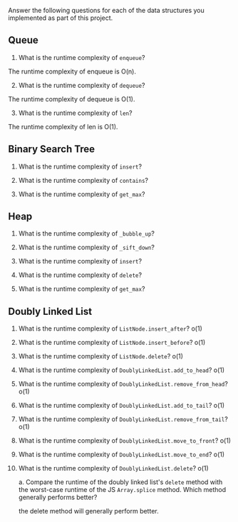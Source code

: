 Answer the following questions for each of the data structures you implemented as part of this project.

## Queue

1. What is the runtime complexity of `enqueue`?

The runtime complexity of enqueue is O(n).

2. What is the runtime complexity of `dequeue`?

The runtime complexity of dequeue is O(1).

3. What is the runtime complexity of `len`?

The runtime complexity of len is O(1).

## Binary Search Tree

1. What is the runtime complexity of `insert`? 

2. What is the runtime complexity of `contains`?

3. What is the runtime complexity of `get_max`? 

## Heap

1. What is the runtime complexity of `_bubble_up`?

2. What is the runtime complexity of `_sift_down`?

3. What is the runtime complexity of `insert`?

4. What is the runtime complexity of `delete`?

5. What is the runtime complexity of `get_max`?

## Doubly Linked List

1. What is the runtime complexity of `ListNode.insert_after`?
o(1)

2. What is the runtime complexity of `ListNode.insert_before`?
o(1)

3. What is the runtime complexity of `ListNode.delete`?
o(1)

4. What is the runtime complexity of `DoublyLinkedList.add_to_head`?
o(1)

5. What is the runtime complexity of `DoublyLinkedList.remove_from_head`?
o(1)

6. What is the runtime complexity of `DoublyLinkedList.add_to_tail`?
o(1)

7. What is the runtime complexity of `DoublyLinkedList.remove_from_tail`?
o(1)

8. What is the runtime complexity of `DoublyLinkedList.move_to_front`?
o(1)

9. What is the runtime complexity of `DoublyLinkedList.move_to_end`?
o(1)

10. What is the runtime complexity of `DoublyLinkedList.delete`?
o(1)

    a. Compare the runtime of the doubly linked list's `delete` method with the worst-case runtime of the JS `Array.splice` method. Which method generally performs better?

    the delete method will generally perform better.